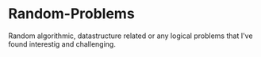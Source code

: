 # Random-Problems

Random algorithmic, datastructure related or any logical problems that I've found interestig and challenging.
